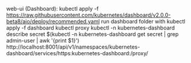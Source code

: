 web-ui (Dashboard): 
kubectl apply -f https://raw.githubusercontent.com/kubernetes/dashboard/v2.0.0-beta8/aio/deploy/recommended.yaml
run dashboard folder with kubectl apply -f dashboard
kubectl proxy
kubectl -n kubernetes-dashboard describe secret $(kubectl -n kubernetes-dashboard get secret | grep admin-user | awk '{print $1}')
http://localhost:8001/api/v1/namespaces/kubernetes-dashboard/services/https:kubernetes-dashboard:/proxy/
